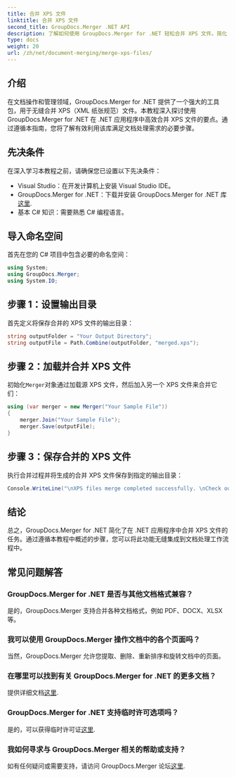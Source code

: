 ```yaml
---
title: 合并 XPS 文件
linktitle: 合并 XPS 文件
second_title: GroupDocs.Merger .NET API
description: 了解如何使用 GroupDocs.Merger for .NET 轻松合并 XPS 文件。简化 .NET 应用程序中的文档处理。
type: docs
weight: 20
url: /zh/net/document-merging/merge-xps-files/
---
```

## 介绍
在文档操作和管理领域，GroupDocs.Merger for .NET 提供了一个强大的工具包，用于无缝合并 XPS（XML 纸张规范）文件。本教程深入探讨使用 GroupDocs.Merger for .NET 在 .NET 应用程序中高效合并 XPS 文件的要点。通过遵循本指南，您将了解有效利用该库满足文档处理需求的必要步骤。
## 先决条件
在深入学习本教程之前，请确保您已设置以下先决条件：
- Visual Studio：在开发计算机上安装 Visual Studio IDE。
-  GroupDocs.Merger for .NET：下载并安装 GroupDocs.Merger for .NET 库[这里](https://releases.groupdocs.com/merger/net/).
- 基本 C# 知识：需要熟悉 C# 编程语言。

## 导入命名空间
首先在您的 C# 项目中包含必要的命名空间：
```csharp
using System; 
using GroupDocs.Merger;
using System.IO;
```
## 步骤 1：设置输出目录
首先定义将保存合并的 XPS 文件的输出目录：
```csharp
string outputFolder = "Your Output Directory";
string outputFile = Path.Combine(outputFolder, "merged.xps");
```
## 步骤 2：加载并合并 XPS 文件
初始化`Merger`对象通过加载源 XPS 文件，然后加入另一个 XPS 文件来合并它们：
```csharp
using (var merger = new Merger("Your Sample File"))
{
    merger.Join("Your Sample File");
    merger.Save(outputFile);
}
```
## 步骤 3：保存合并的 XPS 文件
执行合并过程并将生成的合并 XPS 文件保存到指定的输出目录：
```csharp
Console.WriteLine("\nXPS files merge completed successfully. \nCheck output in {0}", outputFolder);
```

## 结论
总之，GroupDocs.Merger for .NET 简化了在 .NET 应用程序中合并 XPS 文件的任务。通过遵循本教程中概述的步骤，您可以将此功能无缝集成到文档处理工作流程中。

## 常见问题解答
### GroupDocs.Merger for .NET 是否与其他文档格式兼容？
是的，GroupDocs.Merger 支持合并各种文档格式，例如 PDF、DOCX、XLSX 等。
### 我可以使用 GroupDocs.Merger 操作文档中的各个页面吗？
当然，GroupDocs.Merger 允许您提取、删除、重新排序和旋转文档中的页面。
### 在哪里可以找到有关 GroupDocs.Merger for .NET 的更多文档？
提供详细文档[这里](https://reference.groupdocs.com/merger/net/).
### GroupDocs.Merger for .NET 支持临时许可选项吗？
是的，可以获得临时许可证[这里](https://purchase.groupdocs.com/temporary-license/).
### 我如何寻求与 GroupDocs.Merger 相关的帮助或支持？
如有任何疑问或需要支持，请访问 GroupDocs.Merger 论坛[这里](https://forum.groupdocs.com/c/merger/32).